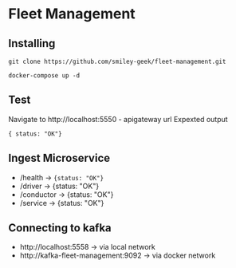 # Fleet Management

## Installing 

``` 
git clone https://github.com/smiley-geek/fleet-management.git

docker-compose up -d
``` 

## Test

Navigate to http://localhost:5550 - apigateway url 
Expexted output 
```
{ status: "OK"}
```

## Ingest Microservice
- /health -> ```{status: "OK"}```
- /driver -> {status: "OK"}
- /conductor -> {status: "OK"}
- /service -> {status: "OK"} 

## Connecting to kafka

- http://localhost:5558  -> via local network
- http://kafka-fleet-management:9092   -> via docker network

